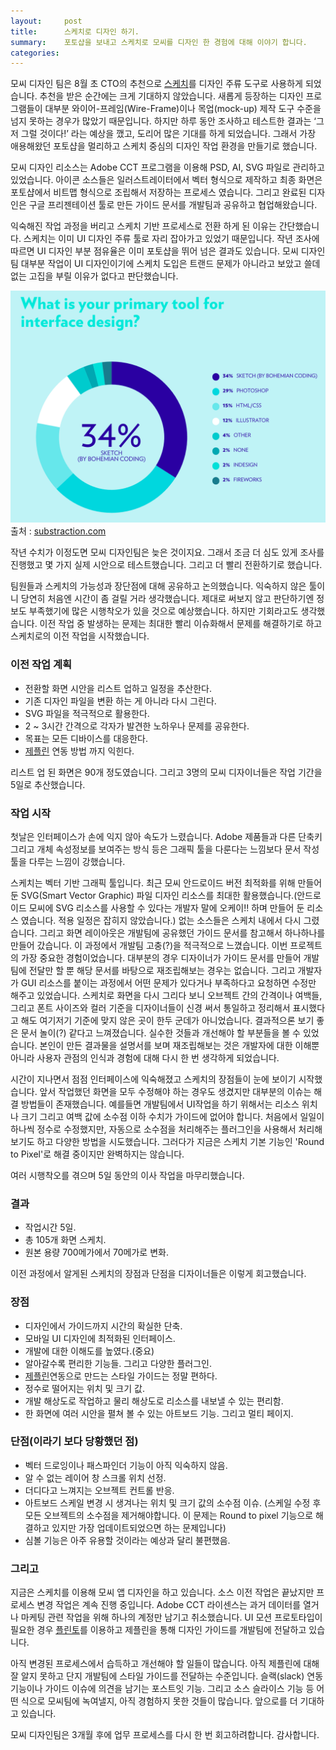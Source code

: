 ```yaml
---
layout:     post
title:      스케치로 디자인 하기. 
summary:    포토샵을 보내고 스케치로 모씨를 디자인 한 경험에 대해 이야기 합니다.
categories:
---
```

모씨 디자인 팀은 8월 초 CTO의 추천으로 [스케치](https://www.sketchapp.com)를 디자인 주류 도구로
사용하게 되었습니다. 추천을 받은 순간에는 크게 기대하지 않았습니다.
새롭게 등장하는 디자인 프로그램들이 대부분 와이어-프레임(Wire-Frame)이나
목업(mock-up) 제작 도구 수준을 넘지 못하는 경우가 많았기 때문입니다. 하지만
하루 동안 조사하고 테스트한 결과는 ‘그저 그럴 것이다!’ 라는 예상을
깼고, 도리어 많은 기대를 하게 되었습니다. 그래서 가장 애용해왔던
포토샵을 멀리하고 스케치 중심의 디자인 작업 환경을 만들기로 했습니다. 

모씨 디자인 리소스는 Adobe CCT 프로그램을 이용해 PSD, AI, SVG 파일로
관리하고 있었습니다. 아이콘 소스들은 일러스트레이터에서 벡터 형식으로
제작하고 최종 화면은 포토샵에서 비트맵 형식으로 조립해서 저장하는
프로세스 였습니다. 그리고 완료된 디자인은 구글 프리젠테이션 툴로
만든 가이드 문서를 개발팀과 공유하고 협업해왔습니다.

익숙해진 작업 과정을 버리고 스케치 기반 프로세스로 전환 하게 된 이유는
간단했습니다. 스케치는 이미 UI 디자인 주류 툴로 자리 잡아가고 있었기
때문입니다. 작년 조사에 따르면 UI 디자인 부분 점유율은 이미 포토샵을
뛰어 넘은 결과도 있습니다. 모씨 디자인팀 대부분 작업이 UI 디자인이기에
스케치 도입은 트랜드 문제가 아니라고 보았고 쓸데없는 고집을 부릴 이유가
없다고 판단했습니다. 

![](/images/20160908/001.png)
출처 : [substraction.com](http://tools.subtraction.com/interface-design.html)

작년 수치가 이정도면 모씨 디자인팀은 늦은 것이지요. 그래서 조금 더 심도
있게 조사를 진행했고 몇 가지 실제 시안으로 테스트했습니다. 그리고 더 빨리
전환하기로 했습니다.

팀원들과 스케치의 가능성과 장단점에 대해 공유하고 논의했습니다. 익숙하지
않은 툴이니 당연히 처음엔 시간이 좀 걸릴 거라 생각했습니다. 제대로
써보지 않고 판단하기엔 정보도 부족했기에 많은 시행착오가 있을 것으로
예상했습니다. 하지만 기회라고도 생각했습니다. 이전 작업 중 발생하는
문제는 최대한 빨리 이슈화해서 문제를 해결하기로 하고 스케치로의 이전 작업을 시작했습니다.

### 이전 작업 계획
* 전환할 화면 시안을 리스트 업하고 일정을 추산한다.
* 기존 디자인 파일을 변환 하는 게 아니라 다시 그린다.
* SVG 파일을 적극적으로 활용한다.
* 2 ~ 3시간 간격으로 각자가 발견한 노하우나 문제를 공유한다.
* 목표는 모든 디바이스를 대응한다.
* [제플린](https://zeplin.io) 연동 방법 까지 익힌다.

리스트 업 된 화면은 90개 정도였습니다. 그리고 3명의 모씨 디자이너들은
작업 기간을 5일로 추산했습니다.

### 작업 시작
첫날은 인터페이스가 손에 익지 않아 속도가 느렸습니다. Adobe 제품들과
다른 단축키 그리고 개체 속성정보를 보여주는 방식 등은 그래픽 툴을
다룬다는 느낌보다 문서 작성툴을 다루는 느낌이 강했습니다.  

스케치는 벡터 기반 그래픽 툴입니다. 최근 모씨 안드로이드 버전 최적화를
위해 만들어둔 SVG(Smart Vector Graphic) 파일 디자인 리소스를 최대한
활용했습니다.(안드로이드 모씨에 SVG 리소스를 사용할 수 있다는 개발자
말에 오케이!! 하며 만들어 둔 리소스 였습니다. 적용 일정은 잡히지 않았습니다.)
없는 소스들은  스케치 내에서 다시 그렸습니다. 그리고 화면 레이아웃은
개발팀에 공유했던 가이드 문서를 참고해서 하나하나를 만들어 갔습니다.
이 과정에서 개발팀 고충(?)을 적극적으로 느꼈습니다. 이번 프로젝트의
가장 중요한 경험이었습니다. 대부분의 경우 디자이너가 가이드 문서를
만들어 개발팀에 전달만 할 뿐 해당 문서를 바탕으로 재조립해보는 경우는
없습니다. 그리고 개발자가 GUI 리소스를 붙이는 과정에서 어떤 문제가 있다거나
부족하다고 요청하면 수정만 해주고 있었습니다. 스케치로 화면을 다시
그리다 보니 오브젝트 간의 간격이나 여백들, 그리고 폰트 사이즈와 컬러
기준을 디자이너들이 신경 써서 통일하고 정리해서 표시했다고 해도 여기저기
기준에 맞지 않은 곳이 한두 군데가 아니었습니다. 결과적으론 보기 좋은
문서 놀이(?) 같다고 느껴졌습니다. 실수한 것들과 개선해야 할 부분들을
볼 수 있었습니다. 본인이 만든 결과물을 설명서를 보며 재조립해보는 것은
개발자에 대한 이해뿐 아니라 사용자 관점의 인식과 경험에 대해 다시 한
번 생각하게 되었습니다. 

시간이 지나면서 점점 인터페이스에 익숙해졌고 스케치의 장점들이 눈에
보이기 시작했습니다. 앞서 작업했던 화면을 모두 수정해야 하는 경우도
생겼지만 대부분의 이슈는 해결 방법들이 존재했습니다. 예를들면 개발팀에서
UI작업을 하기 위해서는 리소스 위치나 크기 그리고 여백 값에 소수점 이하
수치가 가이드에 없어야 합니다. 처음에서 일일이 하나씩 정수로 수정했지만,
자동으로 소수점을 처리해주는 플러그인을 사용해서 처리해 보기도 하고
다양한 방법을 시도했습니다. 그러다가 지금은 스케치 기본 기능인 'Round to
Pixel'로 해결 중이지만 완벽하지는 않습니다. 

여러 시행착오를 겪으며 5일 동안의 이사 작업을 마무리했습니다.

### 결과
* 작업시간 5일.
* 총 105개 화면 스케치.
* 원본 용량 700메가에서 70메가로 변화. 

이전 과정에서 알게된 스케치의 장점과 단점을 디자이너들은 이렇게 회고했습니다.

### 장점
* 디자인에서 가이드까지 시간의 확실한 단축.
* 모바일 UI 디자인에 최적화된 인터페이스.
* 개발에 대한 이해도를 높였다.(중요)
* 알아갈수록 편리한 기능들. 그리고 다양한 플러그인.
* [제플린](https://zeplin.io)연동으로 만드는 스타일 가이드는 정말 편하다.
* 정수로 떨어지는 위치 및 크기 값.
* 개발 해상도로 작업하고 물리 해상도로 리소스를 내보낼 수 있는 편리함. 
* 한 화면에 여러 시안을 펼쳐 볼 수 있는 아트보드 기능. 그리고 멀티 페이지.

### 단점(이라기 보다 당황했던 점)
* 벡터 드로잉이나 패스파인더 기능이 아직 익숙하지 않음.
* 알 수 없는 레이어 창 스크롤 위치 선정.
* 더디다고 느껴지는 오브젝트 컨트롤 반응.
* 아트보드 스케일 변경 시 생겨나는 위치 및 크기 값의 소수점 이슈. (스케일
수정 후 모든 오브젝트의 소수점을 제거해야합니다. 이 문제는 Round to pixel
기능으로 해결하고 있지만 가장 업데이트되었으면 하는 문제입니다)
* 심볼 기능은 아주 유용할 것이라는 예상과 달리 불편했음. 

### 그리고
지금은 스케치를 이용해 모씨 앱 디자인을 하고 있습니다. 소스 이전 작업은
끝났지만 프로세스 변경 작업은 계속 진행 중입니다. Adobe CCT 라이센스는
과거 데이터를 열거나 마케팅 관련 작업을 위해 하나의 계정만 남기고 취소했습니다.
UI 모션 프로토타입이 필요한 경우 [플린토](https://www.flinto.com)를 이용하고
제플린을 통해 디자인 가이드를 개발팀에 전달하고 있습니다. 

아직 변경된 프로세스에서 습득하고 개선해야 할 일들이 많습니다.
아직 제플린에 대해 잘 알지 못하고 단지 개발팀에 스타일 가이드를
전달하는 수준입니다. 슬랙(slack) 연동 기능이나 가이드 이슈에 의견을
남기는 포스트잇 기능. 그리고 소스 슬라이스 기능 등 어떤 식으로 모씨팀에
녹여낼지, 아직 경험하지 못한 것들이 많습니다. 앞으로를 더 기대하고 있습니다. 

모씨 디자인팀은 3개월 후에 업무 프로세스를 다시 한 번 회고하려합니다. 
감사합니다.
